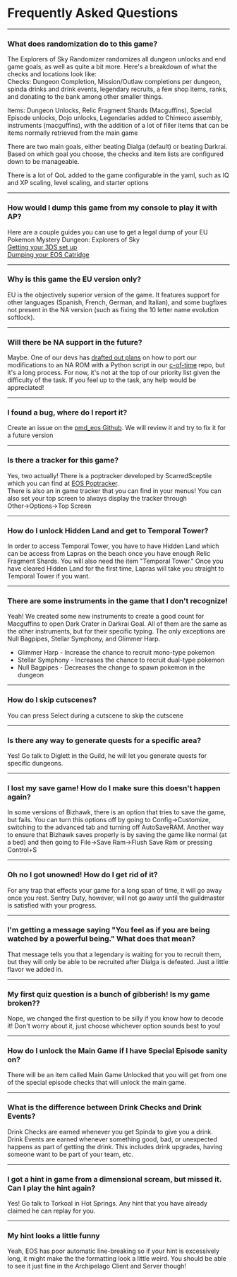 # Frequently Asked Questions
  ***

### What does randomization do to this game?

The Explorers of Sky Randomizer randomizes all dungeon unlocks and end game goals, as well as quite a bit more. Here's a 
breakdown of what the checks and locations look like:  
Checks: Dungeon Completion, Mission/Outlaw completions per dungeon, spinda drinks and drink events, legendary recruits, 
a few shop items, ranks, and donating to the bank among other smaller things.


Items: Dungeon Unlocks, Relic Fragment Shards (Macguffins), Special Episode unlocks, Dojo unlocks, Legendaries added to 
Chimeco assembly, instruments (macguffins), with the addition of a lot of filler items that can be items normally retrieved
 from the main game

There are two main goals, either beating Dialga (default) or beating Darkrai. Based on which goal you choose, the checks 
and item lists are configured down to be manageable.

There is a lot of QoL added to the game configurable in the yaml, such as IQ and XP scaling, level scaling, and starter 
options 

___
### How would I dump this game from my console to play it with AP?

Here are a couple guides you can use to get a legal dump of your EU Pokemon Mystery Dungeon: Explorers of Sky  
[Getting your 3DS set up](https://3ds.hacks.guide/)  
[Dumping your EOS Catridge](https://wiki.hacks.guide/wiki/3DS:Dump_titles_and_game_cartridges)

  ___

### Why is this game the EU version only?

EU is the objectively superior version of the game. It features support for other languages 
(Spanish, French, German, and Italian), and some bugfixes not present in the NA version (such as fixing the 10 letter 
name evolution softlock).

  ___

### Will there be NA support in the future?

Maybe. One of our devs has [drafted out plans](https://discord.com/channels/731205301247803413/1175911373822242946/1343011021895241810)
 on how to port our modifications to an NA ROM with a Python script in our [c-of-time](https://github.com/Chesyon/eos-archipelago-patches) repo,
but it's a long process. 
For now, it's not at the top of our priority list given the difficulty of the task. 
If you feel up to the task, any help would be appreciated!

  ___

### I found a bug, where do I report it?

Create an issue on the [pmd_eos Github](https://github.com/CrypticMonkey33/ArchipelagoExplorersOfSky/issues).
We will review it and try to fix it for a future version

___
  
### Is there a tracker for this game?

Yes, two actually! There is a poptracker developed by ScarredSceptile which you can find at 
[EOS Poptracker](https://github.com/ScarredSceptile/pmd_eos-AP-poptracker/releases/tag/v0.2.0-rc1).  
There is also an in game tracker that you can find in your menus! You can also set your top screen to always display the 
tracker through Other→Options→Top Screen

___

### How do I unlock Hidden Land and get to Temporal Tower?

In order to access Temporal Tower, you have to have Hidden Land which can be access from Lapras on the beach once you have enough 
Relic Fragment Shards. You will also need the item "Temporal Tower." Once you have cleared Hidden Land for the first time, Lapras will 
take you straight to Temporal Tower if you want.  

___

### There are some instruments in the game that I don't recognize!

Yeah! We created some new instruments to create a good count for Macguffins to open Dark Crater in Darkrai Goal. All of them 
are the same as the other instruments, but for their specific typing. The only exceptions are Null Bagpipes, Stellar Symphony, 
and Glimmer Harp.  
* Glimmer Harp - Increase the chance to recruit mono-type pokemon
* Stellar Symphony - Increases the chance to recruit dual-type pokemon
* Null Bagpipes - Decreases the change to spawn pokemon in the dungeon

___

### How do I skip cutscenes?

You can press Select during a cutscene to skip the cutscene

  ___

### Is there any way to generate quests for a specific area?

Yes! Go talk to Diglett in the Guild, he will let you generate quests for specific dungeons.

  ___

### I lost my save game! How do I make sure this doesn't happen again?

In some versions of Bizhawk, there is an option that tries to save the game, but fails. You can turn this options off by
going to Config→Customize, switching to the advanced tab and turning off AutoSaveRAM. Another way to ensure that Bizhawk 
saves properly is by saving the game like normal (at a bed) and then going to File->Save Ram->Flush Save Ram or pressing 
Control+S

___

### Oh no I got unowned! How do I get rid of it?

For any trap that effects your game for a long span of time, it will go away once you rest. Sentry Duty, however, will
 not go away until the guildmaster is satisfied with your progress.

___

### I'm getting a message saying "You feel as if you are being watched by a powerful being." What does that mean?

That message tells you that a legendary is waiting for you to recruit them, but they will only be able to be recruited after Dialga
 is defeated. Just a little flavor we added in.
___

### My first quiz question is a bunch of gibberish! Is my game broken??

Nope, we changed the first question to be silly if you know how to decode it! Don't worry about it, just choose whichever 
option sounds best to you!

___

### How do I unlock the Main Game if I have Special Episode sanity on?

There will be an item called Main Game Unlocked that you will get from one of the special episode checks that will unlock the main game.

  ___

### What is the difference between Drink Checks and Drink Events?

Drink Checks are earned whenever you get Spinda to give you a drink.  
Drink Events are earned whenever something good, bad, or unexpected happens as part of getting the drink. This includes 
drink upgrades, having someone want to be part of your team, etc.

  ___

### I got a hint in game from a dimensional scream, but missed it. Can I play the hint again?

Yes! Go talk to Torkoal in Hot Springs. Any hint that you have already claimed he can replay for you.

___

### My hint looks a little funny

Yeah, EOS has poor automatic line-breaking so if your hint is excessively long, it might make the the formatting look a little 
weird. You should be able to see it just fine in the Archipelago Client and Server though!

